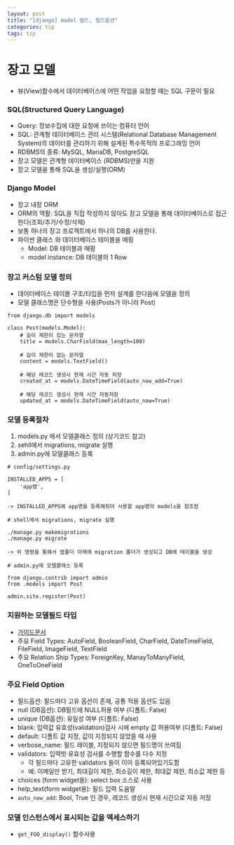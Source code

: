 ```yaml
---
layout: post
title: "[django] model 필드, 필드옵션"
categories: tip
tags: tip
---
```



# 장고 모델

+ 뷰(View)함수에서 데이터베이스에 어떤 작업을 요청할 때는 SQL 구문이 필요

### SQL(Structured Query Language)

+ Query: 정보수집에 대한 요청에 쓰이는 컴퓨터 언어
+ SQL: 관계형 데이터베이스 관리 시스템(Relational Database Management System)의 데이터를 관리하기 위해 설계된 특수목적의 프로그래밍 언어
+ RDBMS의 종류: MySQL, MariaDB, PostgreSQL
+ 장고 모델은 관계형 데이터베이스 (RDBMS)만을 지원
+ 장고 모델을 통해 SQL을 생성/실행(ORM)

### Django Model

+ 장고 내장 ORM
+ ORM의 역활: SQL을 직접 작성하지 않아도 장고 모델을 통해 데이터베이스로 접근한다(조회/추가/수정/삭제)
+ 보통 하나의 장고 프로젝트에서 하나의 DB를 사용한다.
+ 파이썬 클래스 와 데이터베이스 테이블을 매핑
	+ Model: DB 테이블과 매핑
	+ model instance: DB 테이블의 1 Row

### 장고 커스텀 모델 정의

+ 데이터베이스 테이블 구조/타입을 먼저 설계를 한다음에 모델을 정의
+ 모델 클래스명은 단수형을 사용(Posts가 아니라 Post)

```
from django.db import models

class Post(models.Model):
	# 길이 제한이 있는 문자열
	title = models.CharField(max_length=100)
	
	# 길이 제한이 없는 문자열
	content = models.TextField()
	
	# 해당 레코드 생성시 현재 시간 자동 저장
	created_at = models.DateTimeField(auto_now_add=True)
	
	# 해당 레코드 갱성시 현재 시간 자동저장
	updated_at = models.DateTimeField(auto_now=True)
```

### 모델 등록절차

1. models.py 에서 모델클래스 정의 (상기코드 참고)
2. sehll에서 migrations, migrate 실행
3. admin.py에 모델클래스 등록

```
# config/settings.py

INSTALLED_APPS = [
    'app명',
]

-> INSTALLED_APPS에 app명을 등록해줘야 사용할 app명의 models을 참조함
```

```
# shell에서 migrations, migrate 실행

./manage.py makemigrations
./manage.py migrate

-> 위 명령을 통해서 앱폴더 아래에 migration 폴더가 생성되고 DB에 테이블을 생성
```

```
# admin.py에 모델클래스 등록

from django.contrib import admin
from .models import Post

admin.site.register(Post)
```

### 지원하는 모델필드 타입


+ [가이드문서](https://docs.djangoproject.com/es/2.2/ref/models/fields/)
+ 주요 Field Types: AutoField, BooleanField, CharField, DateTimeField, FileField, ImageField, TextField
+ 주요 Relation Ship Types: ForeignKey, ManayToManyField, OneToOneField

### 주요 Field Option

+ 필드옵션: 필드마다 고유 옵션이 존재, 공통 적용 옵션도 있음
+ null (DB옵션): DB필드에 NULL허용 여부 (디폴트: False)
+ unique (DB옵션): 유일성 여부 (디폴트: False) 
+ blank: 입력값 유효성(validation)검사 시에 empty 값 허용여부 (디폴트: False)
+ default: 디폴트 값 지정, 값이 지정되지 않았을 때 사용
+ verbose_name: 필드 레이블, 지정되지 않으면 필드명이 쓰여짐
+ validators: 입력밧 유효성 검사를 수행할 함수를 다수 지정
	+ 각 필드마다 고유한 validators 들이 이미 등록되어있기도함
	+ 예: 이메일만 받기, 최대길이 제한, 최소길이 제한, 최대값 제한, 최소값 제한 등
+ choices (form widget용): select box 소스로 사용
+ help_text(form widget용): 필드 입력 도움말
+ `auto_now_add`: Bool, True 인 경우, 레코드 생성시 현재 시간으로 자동 저장

### 모델 인스턴스에서 표시되는 값을 엑세스하기

+ `get_FOO_display()` 함수사용



